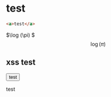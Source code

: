 # test
```html
<a>test</a>
```
$\log (\pi) $
$$ \log (\pi)$$

## xss test
<script>
  window.test = "test"
  console.log("test")
</script>
<button onclick="console.log('test')">test</button>
</p>test<p>